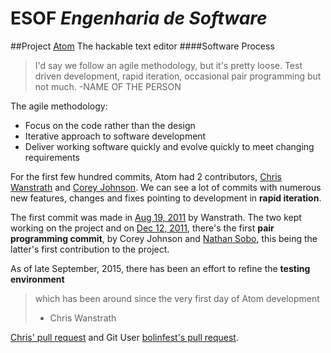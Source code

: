# ESOF _Engenharia de Software_
##Project
[Atom](https://atom.io)  The hackable text editor
####Software Process
> I'd say we follow an agile methodology, but it's pretty loose. Test driven development, rapid iteration, occasional pair programming but not much.
> -NAME OF THE PERSON

The agile methodology:
* Focus on the code rather than the design
* Iterative approach to software development
* Deliver working software quickly and evolve quickly to meet changing requirements

For the first few hundred commits, Atom had 2 contributors, [Chris Wanstrath](https://github.com/defunkt) and [Corey Johnson](https://github.com/probablycorey). We can see a lot of commits with numerous new features, changes and fixes pointing to development in **rapid iteration**.

The first commit was made in [Aug 19, 2011](https://github.com/atom/atom/commit/3a09528a62f29e86bc15140a13d1bdbd9322e0e9) by Wanstrath. The two kept working on the project and on [Dec 12, 2011](https://github.com/atom/atom/commit/0dd6df1ab6c1e4adba429bc7bbabc52d7842b3e2), there's the first **pair programming commit**, by Corey Johnson and [Nathan Sobo](https://github.com/nathansobo), this being the latter's first contribution to the project.

As of late September, 2015, there has been an effort to refine the **testing environment**
>which has been around since the very first day of Atom development
> - Chris Wanstrath  

[Chris' pull request](https://github.com/atom/atom/pull/8968) and Git User [bolinfest's pull request](https://github.com/atom/atom/pull/8917).
